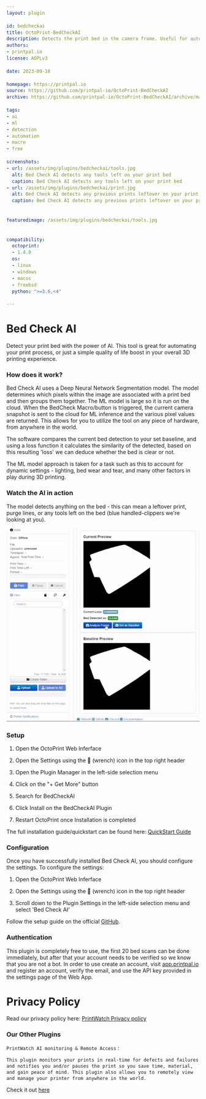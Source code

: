 ```yaml
---
layout: plugin

id: bedcheckai
title: OctoPrint-BedCheckAI
description: Detects the print bed in the camera frame. Useful for automation and smarter printing
authors:
- printpal.io
license: AGPLv3

date: 2023-09-18

homepage: https://printpal.io
source: https://github.com/printpal-io/OctoPrint-BedCheckAI
archive: https://github.com/printpal-io/OctoPrint-BedCheckAI/archive/master.zip

tags:
- ai
- ml
- detection
- automation
- macro
- free

screenshots:
- url: /assets/img/plugins/bedcheckai/tools.jpg
  alt: Bed Check AI detects any tools left on your print bed
  caption: Bed Check AI detects any tools left on your print bed
- url: /assets/img/plugins/bedcheckai/print.jpg
  alt: Bed Check AI detects any previous prints leftover on your print bed
  caption: Bed Check AI detects any previous prints leftover on your print bed


featuredimage: /assets/img/plugins/bedcheckai/tools.jpg


compatibility:
  octoprint:
  - 1.4.0
  os:
  - linux
  - windows
  - macos
  - freebsd
  python: ">=3.6,<4"

---
```


# Bed Check AI
Detect your print bed with the power of AI. This tool is great for automating your print process, or just a simple quality of life boost in your overall 3D printing experience.

### How does it work?
Bed Check AI uses a Deep Neural Network Segmentation model. The model determines which pixels within the image are associated with a print bed and then groups them together. The ML model is large so it is run on the cloud. When the BedCheck Macro/button is triggered, the current camera snapshot is sent to the cloud for ML inference and the various pixel values are returned. This allows for you to utilize the tool on any piece of hardware, from anywhere in the world.

The software compares the current bed detection to your set baseline, and using a loss function it calculates the similarity of the detected, based on this resulting 'loss' we can deduce whether the bed is clear or not.

The ML model approach is taken for a task such as this to account for dynamic settings - lighting, bed wear and tear, and many other factors in play during 3D printing.
### Watch the AI in action
The model detects anything on the bed - this can mean a leftover print, purge lines, or any tools left on the bed (blue handled-clippers we're looking at you).

![](/assets/img/plugins/bedcheckai/bedcheckai-demo.gif "OctoPrint Demo")

### Setup

1. Open the OctoPrint Web Inferface

2. Open the Settings using the 🔧 (wrench) icon in the top right header

3. Open the Plugin Manager in the left-side selection menu

4. Click on the "+ Get More" button

5. Search for BedCheckAI

6. Click Install on the BedCheckAI Plugin

7. Restart OctoPrint once Installation is completed

The full installation guide/quickstart can be found here: [QuickStart Guide](https://github.com/printpal-io/OctoPrint-BedCheckAI)

### Configuration

Once you have successfully installed Bed Check AI, you should configure the settings. To configure the settings:

1. Open the OctoPrint Web Inferface

2. Open the Settings using the 🔧 (wrench) icon in the top right header

3. Scroll down to the Plugin Settings in the left-side selection menu and select 'Bed Check AI'

Follow the setup guide on the official [GitHub](https://github.com/printpal-io/OctoPrint-BedCheckAI/wiki/Installation).


### Authentication

This plugin is completely free to use, the first 20 bed scans can be done immediately, but after that your account needs to be verified so we know that you are not a bot. In order to use create an account, visit [app.printpal.io](https://app.printpal.io) and register an account, verify the email, and use the API key provided in the settings page of the Web App.

# Privacy Policy
Read our privacy policy here: [PrintWatch Privacy policy](https://printpal.io/privacy/)

### Our Other Plugins
`PrintWatch AI monitoring & Remote Access` :
```
This plugin monitors your prints in real-time for defects and failures and notifies you and/or pauses the print so you save time, material, and gain peace of mind. This plugin also allows you to remotely view and manage your printer from anywhere in the world.
```
Check it out [here](https://plugins.octoprint.org/plugins/printwatch/)
